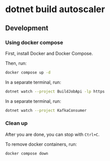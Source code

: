 # dotnet build autoscaler

## Development

### Using docker compose

First, install Docker and Docker Compose.

Then, run:

```bash
docker compose up -d
```

In a separate terminal, run:

```bash
dotnet watch --project BuildJobApi -lp https
```

In a separate terminal, run:

```bash
dotnet watch --project KafkaConsumer
```

### Clean up

After you are done, you can stop with `Ctrl+C`.

To remove docker containers, run:

```bash
docker compose down
```

